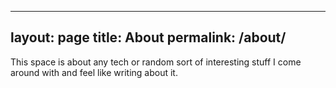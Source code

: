  ---
 layout: page
 title: About
 permalink: /about/
 ---
 
 This space is about any tech or random sort of interesting stuff I come around with and feel like writing about it. 

